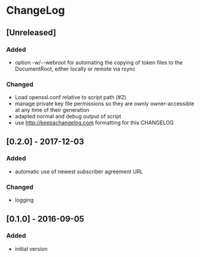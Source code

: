 # ChangeLog

## [Unreleased]
### Added
- option -w/--webroot for automating the copying of token files to the
  DocumentRoot, either locally or remote via rsync

### Changed
- Load openssl.conf relative to script path (#2)
- manage private key file permissions so they are ownly owner-accessible at any
  time of their generation
- adapted normal and debug output of script
- use http://keepachangelog.com formatting for this CHANGELOG


## [0.2.0] - 2017-12-03
### Added
- automatic use of newest subscriber agreement URL

### Changed
- logging


## [0.1.0] - 2016-09-05
### Added
- initial version

